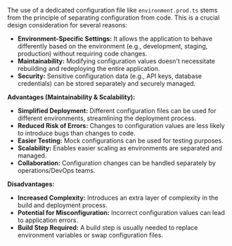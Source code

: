 The use of a dedicated configuration file like `environment.prod.ts` stems from the principle of separating configuration from code. This is a crucial design consideration for several reasons:

*   **Environment-Specific Settings:** It allows the application to behave differently based on the environment (e.g., development, staging, production) without requiring code changes.
*   **Maintainability:** Modifying configuration values doesn't necessitate rebuilding and redeploying the entire application.
*   **Security:** Sensitive configuration data (e.g., API keys, database credentials) can be stored separately and securely managed.

**Advantages (Maintainability & Scalability):**

*   **Simplified Deployment:** Different configuration files can be used for different environments, streamlining the deployment process.
*   **Reduced Risk of Errors:** Changes to configuration values are less likely to introduce bugs than changes to code.
*   **Easier Testing:** Mock configurations can be used for testing purposes.
*   **Scalability:** Enables easier scaling as environments are separated and managed.
*   **Collaboration:**  Configuration changes can be handled separately by operations/DevOps teams.

**Disadvantages:**

*   **Increased Complexity:**  Introduces an extra layer of complexity in the build and deployment process.
*   **Potential for Misconfiguration:**  Incorrect configuration values can lead to application errors.
*   **Build Step Required:** A build step is usually needed to replace environment variables or swap configuration files.